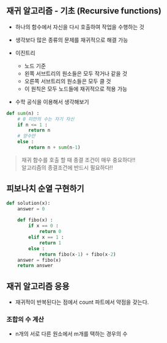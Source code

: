 ## 재귀 알고리즘 - 기초 (Recursive functions)

* 하나의 함수에서 자신을 다시 호출하여 작업을 수행하는 것
* 생각보다 많은 종류의 문제를 재귀적으로 해결 가능

* 이진트리
    * 노드 기준
    * 왼쪽 서브트리의 원소들은 모두 작거나 같을 것
    * 오른쪽 서브트리의 원소들은 모두 클 것
    * 이 원칙은 모두 노드들에 재귀적으로 적용 가능

* 수학 공식을 이용해서 생각해보기
```python
def sum(n) : 
    # 0 미만의 수는 자기 자신
    if n <= 1 :
        return n
    # 양수만
    else :
        return n + sum(n-1)
```
> 재귀 함수를 호출 할 때 종결 조건이 매우 중요하다!!    
알고리즘의 종결조건에 반드시 필요하다!!

## 피보나치 순열 구현하기
```python
def solution(x):
    answer = 0
    
    def fibo(x) :
        if x == 0 :
            return 0
        elif x == 1 : 
            return 1
        else :
            return fibo(x-1) + fibo(x-2)
    answer = fibo(x)
    return answer
```

## 재귀 알고리즘 응용

* 재귀적이 반복된다는 점에서 count 파트에서 약점을 갖는다.

### 조합의 수 계산
* n개의 서로 다른 원소에서 m개를 택하는 경우의 수

